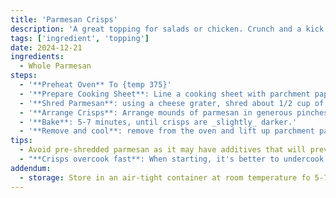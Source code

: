 ```yaml
---
title: 'Parmesan Crisps'
description: 'A great topping for salads or chicken. Crunch and a kick all in one.'
tags: ['ingredient', 'topping']
date: 2024-12-21
ingredients:
  - Whole Parmesan
steps:
  - '**Preheat Oven** To {temp 375}'
  - '**Prepare Cooking Sheet**: Line a cooking sheet with parchment paper.'
  - '**Shred Parmesan**: using a cheese grater, shred about 1/2 cup of parmesan.'
  - '**Arrange Crisps**: Arrange mounds of parmesan in generous pinches using your thumb and two other fingers.'
  - '**Bake**: 5-7 minutes, until crisps are _slightly_ darker.'
  - '**Remove and cool**: remove from the oven and lift up parchment paper with crisps. Place on counter and let cool for 2 minutes.'
tips:
  - Avoid pre-shredded parmesan as it may have additives that will prevent the cheese from sticking together.'
  - "**Crisps overcook fast**: When starting, it's better to undercook. If a few crisps are a bit white in the center but the rest have sightly browned, it's probably best to remove."
addendum:
  - storage: Store in an air-tight container at room temperature fo 5-7 days.
---
```

